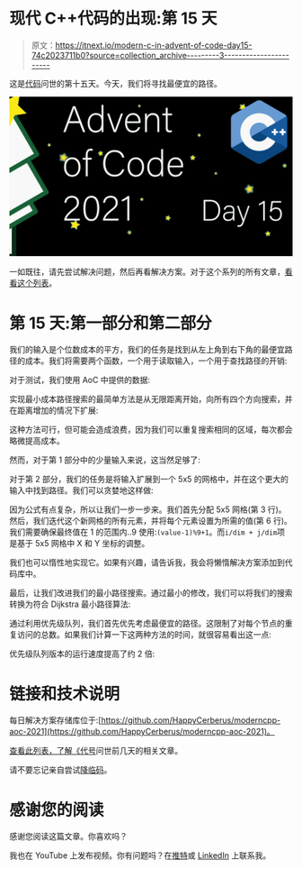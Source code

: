 # 现代 C++代码的出现:第 15 天

> 原文：<https://itnext.io/modern-c-in-advent-of-code-day15-74c2023711b0?source=collection_archive---------3----------------------->

这是[代码](https://adventofcode.com/2021)问世的第十五天。今天，我们将寻找最便宜的路径。

![](img/8da18af2aaa3bc109324c30ac81dfc0f.png)

一如既往，请先尝试解决问题，然后再看解决方案。对于这个系列的所有文章，[看看这个列表](https://medium.com/@happy.cerberus/list/advent-of-code-2021-using-modern-c-c5814cb6666e)。

# 第 15 天:第一部分和第二部分

我们的输入是个位数成本的平方，我们的任务是找到从左上角到右下角的最便宜路径的成本。我们将需要两个函数，一个用于读取输入，一个用于查找路径的开销:

对于测试，我们使用 AoC 中提供的数据:

实现最小成本路径搜索的最简单方法是从无限距离开始，向所有四个方向搜索，并在距离增加的情况下扩展:

这种方法可行，但可能会造成浪费，因为我们可以重复搜索相同的区域，每次都会略微提高成本。

然而，对于第 1 部分中的少量输入来说，这当然足够了:

对于第 2 部分，我们的任务是将输入扩展到一个 5x5 的网格中，并在这个更大的输入中找到路径。我们可以贪婪地这样做:

因为公式有点复杂，所以让我们一步一步来。我们首先分配 5x5 网格(第 3 行)。然后，我们迭代这个新网格的所有元素，并将每个元素设置为所需的值(第 6 行)。我们需要确保最终值在 1 的范围内..9 使用:`(value-1)%9+1`。而`i/dim + j/dim`项是基于 5x5 网格中 X 和 Y 坐标的调整。

我们也可以惰性地实现它。如果有兴趣，请告诉我，我会将懒惰解决方案添加到代码库中。

最后，让我们改进我们的最小路径搜索。通过最小的修改，我们可以将我们的搜索转换为符合 Dijkstra 最小路径算法:

通过利用优先级队列，我们首先优先考虑最便宜的路径。这限制了对每个节点的重复访问的总数。如果我们计算一下这两种方法的时间，就很容易看出这一点:

优先级队列版本的运行速度提高了约 2 倍:

# 链接和技术说明

每日解决方案存储库位于:[https://github.com/HappyCerberus/moderncpp-aoc-2021](https://github.com/HappyCerberus/moderncpp-aoc-2021)。

[查看此列表，了解《代号](https://medium.com/@happy.cerberus/list/advent-of-code-2021-using-modern-c-c5814cb6666e)问世前几天的相关文章。

请不要忘记亲自尝试[降临码](https://adventofcode.com/2021)。

# 感谢您的阅读

感谢您阅读这篇文章。你喜欢吗？

我也在 YouTube 上发布视频。你有问题吗？在[推特](https://twitter.com/SimonToth83)或 [LinkedIn](https://www.linkedin.com/in/simontoth) 上联系我。